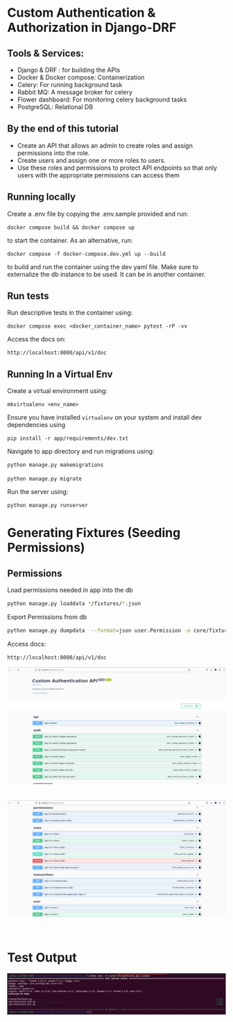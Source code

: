 # Custom Authentication & Authorization in Django-DRF


## Tools & Services:
- Django & DRF : for building the APIs
- Docker & Docker compose: Containerization
- Celery: For running background task
- Rabbit MQ: A message broker for celery
- Flower dashboard: For monitoring celery background tasks
- PostgreSQL: Relational DB


## By the end of this tutorial 

- Create an API that allows an admin to create roles and assign permissions into the role.
- Create users and assign one or more roles to users.
- Use these roles and permissions to protect API endpoints so that only users with the appropriate permissions can access them

## Running locally

Create a .env file by copying the .env.sample provided and run:
```
docker compose build && docker compose up
```
to start the container. As an alternative, run:
```
docker compose -f docker-compose.dev.yml up --build
```
to build and run the container using the dev yaml file.
Make sure to externalize the db instance to be used. It can be in another container.

## Run tests
Run descriptive tests in the container using:
```
docker compose exec <docker_container_name> pytest -rP -vv
```

Access the docs on:

```
http://localhost:8000/api/v1/doc
```


## Running In a Virtual Env

Create a virtual environment using:
```
mkvirtualenv <env_name>
```

Ensure you have installed `virtualenv` on your system and install dev dependencies using
```
pip install -r app/requirements/dev.txt
```

Navigate to app directory and run migrations using:
```
python manage.py makemigrations

python manage.py migrate
```

Run the server using:
```
python manage.py runserver
```

#  Generating Fixtures (Seeding Permissions)

## Permissions

Load permissions needed in app into the db

```bash
python manage.py loaddata */fixtures/*.json
```

Export Permissions from db

```sh
python manage.py dumpdata  --format=json user.Permission -o core/fixtures/Permission.json
```


Access docs:
```sh
http://localhost:8000/api/v1/doc
```
![Screenshot](screenshot1.png)
<br><br><br>
![Screenshot](screenshot2.png)
<br><br><br>

# Test Output
![Screenshot](screenshot3.png)